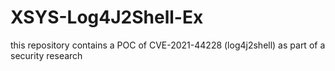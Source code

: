 # XSYS-Log4J2Shell-Ex
this repository contains a POC of CVE-2021-44228 (log4j2shell) as part of a security research
